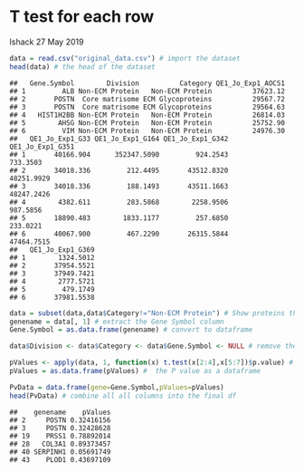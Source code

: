 T test for each row
================
Ishack
27 May 2019

``` r
data = read.csv("original_data.csv") # import the dataset
head(data) # the head of the dataset
```

    ##   Gene.Symbol        Division          Category QE1_Jo_Exp1_AOCS1
    ## 1         ALB Non-ECM Protein   Non-ECM Protein          37623.12
    ## 2       POSTN  Core matrisome ECM Glycoproteins          29567.72
    ## 3       POSTN  Core matrisome ECM Glycoproteins          29564.63
    ## 4   HIST1H2BB Non-ECM Protein   Non-ECM Protein          26814.03
    ## 5        AHSG Non-ECM Protein   Non-ECM Protein          25752.90
    ## 6         VIM Non-ECM Protein   Non-ECM Protein          24976.30
    ##   QE1_Jo_Exp1_G33 QE1_Jo_Exp1_G164 QE1_Jo_Exp1_G342 QE1_Jo_Exp1_G351
    ## 1       40166.904      352347.5090         924.2543         733.3503
    ## 2       34018.336         212.4495       43512.8320       48251.9929
    ## 3       34018.336         188.1493       43511.1663       48247.2426
    ## 4        4382.611         283.5868        2258.9506         987.5856
    ## 5       18890.483        1833.1177         257.6850         233.0221
    ## 6       40067.900         467.2290       26315.5844       47464.7515
    ##   QE1_Jo_Exp1_G369
    ## 1        1324.5012
    ## 2       37954.5521
    ## 3       37949.7421
    ## 4        2777.5721
    ## 5         479.1749
    ## 6       37981.5538

``` r
data = subset(data,data$Category!="Non-ECM Protein") # Show proteins that are only ECM 
genename = data[, 1] # extract the Gene Symbol column 
Gene.Symbol = as.data.frame(genename) # convert to dataframe
```

``` r
data$Division <- data$Category <- data$Gene.Symbol <- NULL # remove the Division, Category and Gene Symbol columns

pValues <- apply(data, 1, function(x) t.test(x[2:4],x[5:7])$p.value) # do T.test for Malignant samples and Fibroblast samples, 1 means row, 2 means column
pValues = as.data.frame(pValues) #  the P value as a dataframe

PvData = data.frame(gene=Gene.Symbol,pValues=pValues)
head(PvData) # combine all all columns into the final df
```

    ##    genename    pValues
    ## 2     POSTN 0.32416156
    ## 3     POSTN 0.32428628
    ## 19    PRSS1 0.78892014
    ## 28   COL3A1 0.89373457
    ## 40 SERPINH1 0.05691749
    ## 43    PLOD1 0.43697109
